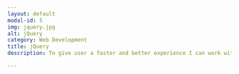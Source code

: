 ```yaml
---
layout: default
modal-id: 5
img: jquery.jpg
alt: jQuery
category: Web Development
title: jQuery
description: To give user a faster and better experience I can work with Jquery for Front End!

---
```


